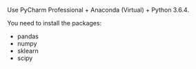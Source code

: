 <p>Use PyCharm Professional + Anaconda (Virtual) + Python 3.6.4.</p>
<p>You need to install the packages:</p>
<ul>
<li>pandas</li>
<li>numpy</li>
<li>sklearn</li>
<li>scipy</li>
</ul>